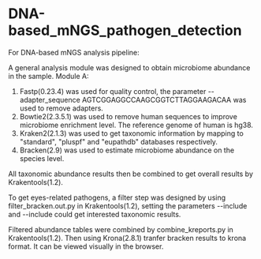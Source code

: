 # DNA-based_mNGS_pathogen_detection
For DNA-based mNGS analysis pipeline:

A general analysis module was designed to obtain microbiome abundance in the sample.
Module A:
1. Fastp(0.23.4) was used for quality control, the parameter --adapter_sequence AGTCGGAGGCCAAGCGGTCTTAGGAAGACAA was used to remove adapters.
2. Bowtie2(2.3.5.1) was used to remove human sequences to improve microbiome enrichment level. The reference genome of human is hg38.
3. Kraken2(2.1.3) was used to get taxonomic information by mapping to "standard", "pluspf" and  "eupathdb" databases respectively.
4. Bracken(2.9) was used to estimate microbiome abundance on the species level.

All taxonomic abundance results then be combined to get overall results by Krakentools(1.2).

To get eyes-related pathogens, a filter step was designed by using filter_bracken.out.py in Krakentools(1.2), setting the parameters --include and --include could get interested taxonomic results.

Filtered abundance tables were combined by combine_kreports.py in Krakentools(1.2). Then using Krona(2.8.1) tranfer bracken results to krona format. It can be viewed visually in the browser.

